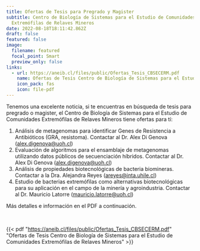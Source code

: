 ```yaml
---
title: Ofertas de Tesis para Pregrado y Magister
subtitle: Centro de Biología de Sistemas para el Estudio de Comunidades
  Extremófilas de Relaves Mineros
date: 2022-08-18T18:11:42.862Z
draft: false
featured: false
image:
  filename: featured
  focal_point: Smart
  preview_only: false
links:
  - url: https://aneib.cl/files/public/Ofertas_Tesis_CBSECERM.pdf
    name: Ofertas de Tesis Centro de Biología de Sistemas para el Estudio de Comunidades Extremófilas de Relaves Mineros
    icon_pack: fas
    icon: file-pdf
---
```

Tenemos una excelente noticia, si te encuentras en búsqueda de tesis para pregrado o magister, el Centro de Biología de Sistemas para el Estudio de Comunidades Extremófilas de Relaves Mineros tiene ofertas para tí:

1. Análisis de metagenomas para identificar Genes de Resistencia a Antibióticos
   (GRA, resistoma). Contactar al Dr. Alex Di Genova ([alex.digenova@uoh.cl](mailto:alex.digenova@uoh.cl))
2. Evaluación de algoritmos para el ensamblaje de metagenomas utilizando
   datos públicos de secuenciación híbridos. Contactar al Dr. Alex Di Genova ([alex.digenova@uoh.cl](mailto:alex.digenova@uoh.cl))
3. Análisis de propiedades biotecnológicas de bacteria biomineras. Contactar a la Dra. Alejandra Reyes ([areyes@inta.uhile.cl](mailto:areyes@inta.uhile.cl))
4. Estudio de bacterias extremófilas como alternativas biotecnológicas para su
   aplicación en el campo de la minería y agroindustria. Contactar al Dr. Mauricio Latorre ([mauricio.latorre@uoh.cl](mailto:mauricio.latorre@uoh.cl))

Más detalles e información en el PDF a continuación.

<br>

{{< pdf "https://aneib.cl/files/public/Ofertas_Tesis_CBSECERM.pdf" "Ofertas de Tesis Centro de Biología de Sistemas para el Estudio de Comunidades Extremófilas de Relaves Mineros" >}}
